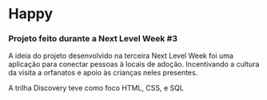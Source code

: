 # Happy
### Projeto feito durante a Next Level Week #3
A ideia do projeto desenvolvido na terceira Next Level Week foi uma aplicação para conectar pessoas à locais de adoção. Incentivando a cultura da visita a orfanatos e apoio às crianças neles presentes.

A trilha Discovery teve como foco HTML, CSS, e SQL
